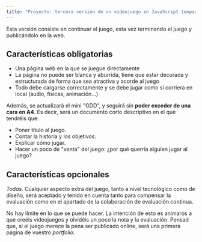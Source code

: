 ```yaml
---
title: "Proyecto: tercera versión de un videojuego en JavaScript (empaquetado y despliegue)"
---
```


Esta versión consiste en continuar el juego, esta vez terminando el juego y publicándolo en la web.

## Características obligatorias

- Una página web en la que se juegue directamente
- La página no puede ser blanca y aburrida, tiene que estar decorada y estructurada
  de forma que sea atractiva y acorde al juego
- Todo debe cargarse correctamente y se debe jugar como si corriera en local (audio, físicas, animación...)

Además, se actualizará el mini "GDD", y seguirá sin **poder exceder de una cara en A4**. Es decir,
será un documento corto descriptivo en el que tendréis que:

- Poner título al juego.
- Contar la historia y los objetivos.
- Explicar cómo jugar.
- Hacer un poco de "venta" del juego: ¿por qué querría alguien jugar al juego?

## Características opcionales

*Todas*. Cualquier aspecto extra del juego, tanto a nivel tecnológico como de
diseño, será aceptado y tenido en cuenta tanto para compensar la evaluación
como en el apartado de la colaboración de evaluación continua.

No hay límite en lo que se puede hacer. La intención de esto es animaros a que
creéis videojuegos y olvidéis un poco la nota y la evaluación. Pensad que, si
el juego merece la pena ser publicado online, será una primera página de
vuestro *portfolio*.
